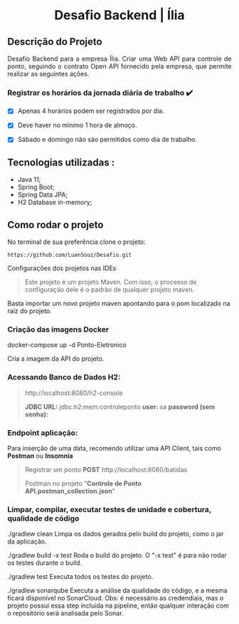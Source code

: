 <h1  align="center">Desafio Backend | Ília</h1>  

## Descrição do Projeto 

<p  align="justify"> Desafio Backend para a empresa Ília. Criar uma Web API para controle de ponto, seguindo o contrato Open API fornecido pela empresa, que permite realizar as seguintes ações.</p> 

### Registrar os horários da jornada diária de trabalho :heavy_check_mark:

- [x] Apenas 4 horários podem ser registrados por dia.

- [x] Deve haver no mínimo 1 hora de almoço.

- [x] Sábado e domingo não são permitidos como dia de trabalho. 

## Tecnologias utilizadas :

- Java 11;
- Spring Boot;
- Spring Data JPA;
- H2 Database in-memory;

## Como rodar o projeto 

No terminal de sua preferência clone o projeto:
```
https://github.com/LuanSouz/Desafio.git
```

Configurações dos projetos nas IDEs

> Este projeto é um projeto Maven. Com isso, o processo de configuração dele é o padrão de qualquer projeto maven.

Basta importar um novo projeto maven apontando para o pom localizado na raíz do projeto. 

### Criação das imagens Docker
docker-compose up -d  Ponto-Eletronico

Cria a imagem da API do projeto. 


### Acessando Banco de Dados H2:
> http://localhost:8080/h2-console
>
>**JDBC URL:** jdbc:h2:mem:controleponto
> **user:** sa
> **password (sem senha):**

### Endpoint aplicação:

Para inserção de uma data, recomendo utilizar uma API Client, tais como **Postman** ou **Insomnia** 
> Registrar um ponto
> **POST** http://localhost:8080/batidas
> 
> Postman no projeto "**Controle de Ponto API.postman_collection.json**"

### Limpar, compilar, executar testes de unidade e cobertura, qualidade de código

./gradlew clean Limpa os dados gerados pelo build do projeto, como o jar da aplicação.

./gradlew build -x test Roda o build do projeto. O "-x test" é para não rodar os testes durante o build.

./gradlew test Executa todos os testes do projeto.

./gradlew sonarqube Executa a análise da qualidade do código, e a mesma ficará disponível no SonarCloud. Obs: é necessário as credendiais, mas o projeto possui essa step incluída na pipeline, então qualquer interação com o repositório será analisada pelo Sonar.
